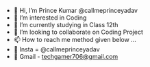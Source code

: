 - 👋 Hi, I’m Prince Kumar @callmeprinceyadav
- 👀 I’m interested in Coding
- 🌱 I’m currently studying in Class 12th
- 💞️ I’m looking to collaborate on Coding Project
- 📫 How to reach me method given below ...
- 🎴 Insta = @callmeprinceyadav
- 📩 Gmail - techgamer706@gmail.com

<!---
callmeprinceyadav/callmeprinceyadav is a ✨ special ✨ repository because its `README.md` (this file) appears on your GitHub profile.
You can click the Preview link to take a look at your changes.
--->
